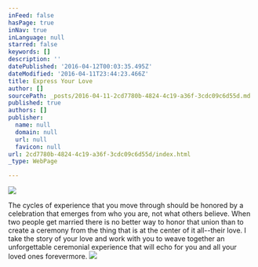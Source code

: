 ```yaml
---
inFeed: false
hasPage: true
inNav: true
inLanguage: null
starred: false
keywords: []
description: ''
datePublished: '2016-04-12T00:03:35.495Z'
dateModified: '2016-04-11T23:44:23.466Z'
title: Express Your Love
author: []
sourcePath: _posts/2016-04-11-2cd7780b-4824-4c19-a36f-3cdc09c6d55d.md
published: true
authors: []
publisher:
  name: null
  domain: null
  url: null
  favicon: null
url: 2cd7780b-4824-4c19-a36f-3cdc09c6d55d/index.html
_type: WebPage

---
```

![](https://the-grid-user-content.s3-us-west-2.amazonaws.com/ec90dcb4-88dc-4059-99a5-9296d6a456c2.jpg)

The cycles of experience that you move through should be honored by a celebration that emerges from who you are, not what others believe. When two people get married there is no better way to honor that union than to create a ceremony from the thing that is at the center of it all--their love. I take the story of your love and work with you to weave together an unforgettable ceremonial experience that will echo for you and all your loved ones forevermore. ![](https://the-grid-user-content.s3-us-west-2.amazonaws.com/47eef65f-7093-40a4-8ce8-2e05ee506b23.jpg)